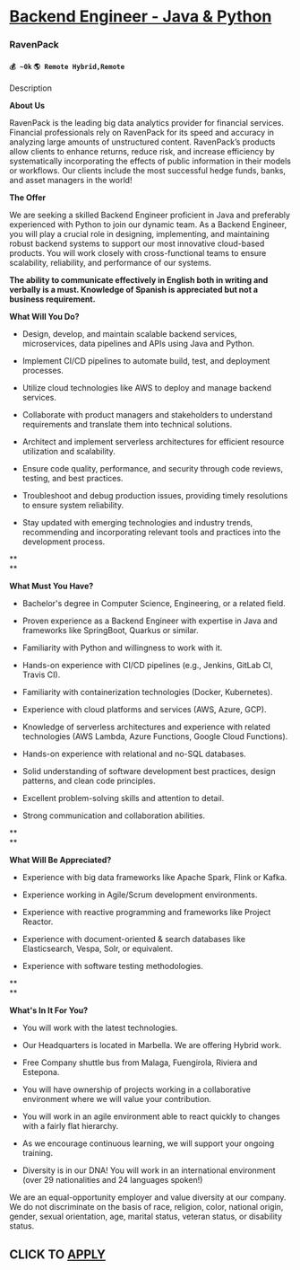 # [Backend Engineer - Java & Python](https://www.remotewlb.com/apply/backend-engineer-java-python)  
### RavenPack  
#### `💰 ~0k` `🌎 Remote Hybrid,Remote`  

Description

**About Us**

RavenPack is the leading big data analytics provider for financial services. Financial professionals rely on RavenPack for its speed and accuracy in analyzing large amounts of unstructured content. RavenPack’s products allow clients to enhance returns, reduce risk, and increase efficiency by systematically incorporating the effects of public information in their models or workflows. Our clients include the most successful hedge funds, banks, and asset managers in the world!

 **The Offer**

We are seeking a skilled Backend Engineer proficient in Java and preferably experienced with Python to join our dynamic team. As a Backend Engineer, you will play a crucial role in designing, implementing, and maintaining robust backend systems to support our most innovative cloud-based products. You will work closely with cross-functional teams to ensure scalability, reliability, and performance of our systems.

 **The ability to communicate effectively in English both in writing and verbally is a must. Knowledge of Spanish is appreciated but not a business requirement.**

 **What Will You Do?**

  * Design, develop, and maintain scalable backend services, microservices, data pipelines and APIs using Java and Python.

  * Implement CI/CD pipelines to automate build, test, and deployment processes.

  * Utilize cloud technologies like AWS to deploy and manage backend services.

  * Collaborate with product managers and stakeholders to understand requirements and translate them into technical solutions.

  * Architect and implement serverless architectures for efficient resource utilization and scalability.

  * Ensure code quality, performance, and security through code reviews, testing, and best practices.

  * Troubleshoot and debug production issues, providing timely resolutions to ensure system reliability.

  * Stay updated with emerging technologies and industry trends, recommending and incorporating relevant tools and practices into the development process.

 **  
**

 **What Must You Have?**

  * Bachelor's degree in Computer Science, Engineering, or a related field.

  * Proven experience as a Backend Engineer with expertise in Java and frameworks like SpringBoot, Quarkus or similar.

  * Familiarity with Python and willingness to work with it.

  * Hands-on experience with CI/CD pipelines (e.g., Jenkins, GitLab CI, Travis CI).

  * Familiarity with containerization technologies (Docker, Kubernetes).

  * Experience with cloud platforms and services (AWS, Azure, GCP).

  * Knowledge of serverless architectures and experience with related technologies (AWS Lambda, Azure Functions, Google Cloud Functions).

  * Hands-on experience with relational and no-SQL databases.

  * Solid understanding of software development best practices, design patterns, and clean code principles.

  * Excellent problem-solving skills and attention to detail.

  * Strong communication and collaboration abilities.

 **  
**

 **What Will Be Appreciated?**

  * Experience with big data frameworks like Apache Spark, Flink or Kafka.

  * Experience working in Agile/Scrum development environments.

  * Experience with reactive programming and frameworks like Project Reactor.

  * Experience with document-oriented & search databases like Elasticsearch, Vespa, Solr, or equivalent.

  * Experience with software testing methodologies.

 **  
**

 **What's In It For You?**

  * You will work with the latest technologies.

  * Our Headquarters is located in Marbella. We are offering Hybrid work.

  * Free Company shuttle bus from Malaga, Fuengirola, Riviera and Estepona.

  * You will have ownership of projects working in a collaborative environment where we will value your contribution.

  * You will work in an agile environment able to react quickly to changes with a fairly flat hierarchy.

  * As we encourage continuous learning, we will support your ongoing training.

  * Diversity is in our DNA! You will work in an international environment (over 29 nationalities and 24 languages spoken!)

  

We are an equal-opportunity employer and value diversity at our company. We do not discriminate on the basis of race, religion, color, national origin, gender, sexual orientation, age, marital status, veteran status, or disability status.

  

  
## CLICK TO [APPLY](https://www.remotewlb.com/apply/backend-engineer-java-python)


